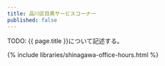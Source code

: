 ```yaml
---
title: 品川区目黒サービスコーナー
published: false
---
```


TODO: {{ page.title }}について記述する。

{% include libraries/shinagawa-office-hours.html %}
